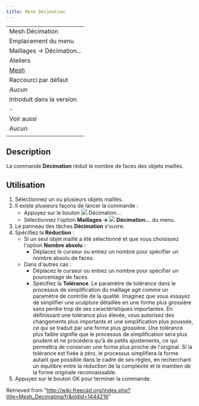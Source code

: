 ```yaml
---
title: Mesh Décimation
---
```

|  |
| --- |
| Mesh Décimation |
| Emplacement du menu |
| Maillages → Décimation... |
| Ateliers |
| [Mesh](/Mesh_Workbench/fr "Mesh Workbench/fr") |
| Raccourci par défaut |
| *Aucun* |
| Introduit dans la version |
| - |
| Voir aussi |
| *Aucun* |
|  |

## Description

La commande **Décimation** réduit le nombre de faces des objets maillés.

## Utilisation

1. Sélectionnez un ou plusieurs objets maillés.
2. Il existe plusieurs façons de lancer la commande :
   * Appuyez sur le bouton ![](/images/Mesh_Decimating.svg) Décimation...
   * Sélectionnez l'option **Maillages → ![](/images/Mesh_Decimating.svg) Décimation...** du menu.
3. Le panneau des tâches **Décimation** s'ouvre.
4. Spécifiez la **Réduction** :
   * Si un seul objet maillé a été sélectionné et que vous choisissez l'option **Nombre absolu** :
     + Déplacez le curseur ou entrez un nombre pour spécifier un nombre absolu de faces.
   * Dans d'autres cas :
     + Déplacez le curseur ou entrez un nombre pour spécifier un pourcentage de faces.
     + Spécifiez la **Tolérance**. Le paramètre de tolérance dans le processus de simplification du maillage agit comme un paramètre de contrôle de la qualité. Imaginez que vous essayez de simplifier une sculpture détaillée en une forme plus grossière sans perdre trop de ses caractéristiques importantes. En définissant une tolérance plus élevée, vous autorisez des changements plus importants et une simplification plus poussée, ce qui se traduit par une forme plus grossière. Une tolérance plus faible signifie que le processus de simplification sera plus prudent et ne procédera qu'à de petits ajustements, ce qui permettra de conserver une forme plus proche de l'original. Si la tolérance est fixée à zéro, le processus simplifiera la forme autant que possible dans le cadre de ses règles, en recherchant un équilibre entre la réduction de la complexité et le maintien de la forme originale reconnaissable.
5. Appuyez sur le bouton OK pour terminer la commande.

Retrieved from "<http://wiki.freecad.org/index.php?title=Mesh_Decimating/fr&oldid=1444216>"